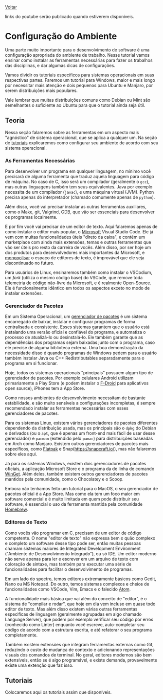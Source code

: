 [Voltar](../index.md)

links do youtube serão publicado quando estiverem disponíveis.

# Configuração do Ambiente

Uma parte muito importante para o desenvolvimento de software é uma configuração apropriada do ambiente de trabalho. Nesse tutorial vamos ensinar como instalar as ferramentas necessárias para fazer os trabalhos das disciplinas, e dar algumas dicas de configurações.

Vamos dividir os tutoriais específicos para sistemas operacionais em suas respectivas partes. Faremos um tutorial para Windows, maior e mais longo por necessitar mais atenção e dois pequenos para Ubuntu e Manjaro, por serem distribuições mais populares. 

Vale lembrar que muitas distribuições comuns como Debian ou Mint são semelhantes o suficiente ao Ubuntu para que o tutorial ainda seja útil.

## Teoria

Nessa seção falaremos sobre as ferramentas em um aspecto mais "agnóstico" de sistema operacional, que se aplica a qualquer um. Na seção de [tutoriais](#tutoriais) explicaremos como configurar seu ambiente de acordo com seu sistema operacional.

### As Ferramentas Necessárias

Para desenvolver um programa em qualquer linguagem, no mínimo você precisará de alguma ferramenta que traduz aquela linguagem para código de máquina. No caso de C, isso será um compilador (geralmente o `gcc`), mas outras linguagens também tem seus equivalentes. Java por exemplo necessita de um compilador (`javac`), e uma máquina virtual (JVM). Python precisa apenas do interpretador (chamado comumente apenas de `python`).

Além disso, você vai precisar instalar as outras ferramentas auxiliares, como o Make, git, Valgrind, GDB, que vão ser essenciais para desenvolver os programas localmente.

E por fim você vai precisar de um editor de texto. Aqui falaremos apenas de como instalar o editor mais popular, o [Microsoft](https://github.com/dessalines/essays/blob/master/microsoft.md) Visual Studio Code. Ele já vem com muitas funcionalidades úteis "direto da caixa", e contém um marketplace com ainda mais extensões, temas e outras ferramentas que vão ser úteis pro resto da carreira de vocês. Além disso, por ser hoje um dos produtos para desenvolvedores mais importantes da Microsoft, e [monopolisar](https://insights.stackoverflow.com/survey/2021#section-most-popular-technologies-integrated-development-environment) o espaço de editores de texto, é improvável que ele seja discontinuado no futuro.

Para usuários de Linux, ensinaremos também como instalar o VSCodium, um _fork_ (utiliza o mesmo código base) do VSCode, que remove toda telemetria de código não-livre da Microsoft, e é realmente Open-Source. Ele é funcionalmente idêntico em todos os aspectos exceto no modo de instalar extensões.


### Gerenciador de Pacotes

Em um Sistema Operacional, um [gerenciador de pacotes](https://pt.wikipedia.org/wiki/Sistema_gestor_de_pacotes) é um sistema encarregado de baixar, instalar e configurar programas de forma centralisada e consistente. Esses sistemas garantem que o usuário está instalando uma versão oficial e confiável do programa, e automatiza o processo de atualizá-lo ou desinstalá-lo. Ele também garante que as dependências dos programas sejam baixadas junto com o programa, caso ele precise de alguma
biblioteca externa. Uma boa demonstração da necessidade disso é quando programas de Windows pedem para o usuário também instalar Java ou C++ Redistributables separadamente para o programa em si funcionar.

Hoje, todos os sistemas operacionais "principais" possuem algum tipo de gerenciador de pacotes. Por exemplo celulares Android utilizam primariamente a Play Store (e podem instalar o [F-Droid](https://f-droid.org/) para aplicativos open source), iPhones tem a App Store.

Como nossos ambientes de desenvolvimento necessitam de bastante estabilidade, e são muito sensíveis a configurações incompletas, é sempre recomendado instalar as ferramentas necessárias com esses gerenciadores de pacotes.

Para os sistemas Linux, existem vários gerenciadores de pacotes diferentes dependendo da distribuição usada, mas os principais são o `dpkg` do Debian e derivados (ou o `apt`, que é apenas um front-end mais fácil de usar desse gerenciador) e  `pacman` (extendido pelo `pamac`) para distribuições baseadas em Arch como Manjaro. Existem outros gerenciadores de pacotes mais específicos, como [Flatpak](https://flathub.org/pt-BR) e Snap(https://snapcraft.io/), mas não falaremos sobre eles aqui.

Já para os sistemas Windows, existem dois gerenciadores de pacotes oficiais, a aplicação Microsoft Store e o programa da de linha de comando [WinGet](https://www.theregister.com/2020/05/28/appget_replaced_by_winget_says_dev/). Além deles, também existem outros gerenciadores de pacotes mantidos pela comunidade, como o Chocolatey e o Scoop.

Embora não tenhamos feito um tutorial para o MacOS, o seu gerenciador de pacotes oficial é a App Store. Mas como ela tem um foco maior em software comercial e é muito limitada em quem pode distribuir seu software, é essencial o uso da ferramenta mantida pela comunidade [Homebrew](https://brew.sh/).

### Editores de Texto

Como vocês vão programar em C, precisam de um editor de código competente. O nome "editor de texto" não expressa bem o quão complexo e completo um software desse tipo pode ser, então muitas pessoas chamam sistemas maiores de Integrated Development Environment ("Ambiente de Desenvolvimento Integrado"), ou só IDE. Um editor moderno não serve apenas para ler e escrever em um arquivo de texto com coloração de sintaxe, mas também para executar uma série de funcionalidades para facilitar o
desenvolvimento de programas. 

Em um lado do spectro, temos editores extremamente básicos como Gedit, Nano ou MS Notepad. Do outro, temos sistemas complexos e cheios de funcionalidades como VSCode, Vim, Emacs e o falecido [Atom](https://github.blog/2022-06-08-sunsetting-atom/).

A funcionalidade mais básica que vai além do conceito de "editor", é o sistema de "compilar e rodar", que hoje em dia vem incluso em quase todo editor de texto. Mas além disso existem várias outras ferramentas especificas de linguagem (geralmente agrupadas em algo chamado Language Server), que podem por exemplo verificar seu código por erros (conhecido como Linter) enquanto você escreve, auto-completar seu código de acordo com a estrutura escrita, e até refatorar o seu programa completamente.

Também existem extensões que integram ferramentas externas como Git, reduzindo o custo de mudança de contexto e adicionando representações visuais dos comandos de terminal. No geral, editores modernos são bem extensíveis, então se é algo programável, e existe demanda, provavelmente existe uma extenção que faz isso.


## Tutoriais

Colocaremos aqui os tutoriais assim que disponíveis.
